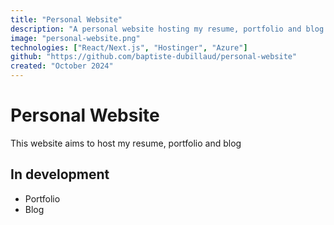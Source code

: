 ```yaml
---
title: "Personal Website"
description: "A personal website hosting my resume, portfolio and blog. Made to get hands on React/Next.js"
image: "personal-website.png"
technologies: ["React/Next.js", "Hostinger", "Azure"]
github: "https://github.com/baptiste-dubillaud/personal-website"
created: "October 2024"
---
```


# Personal Website

This website aims to host my resume, portfolio and blog
## In development

- Portfolio
- Blog
